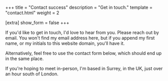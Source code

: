 +++
title = "Contact success"
description = "Get in touch."
template = "contact.html"
weight = 2

[extra]
show_form = false
+++


If you'd like to get in touch, I'd love to hear from you. Please reach out by email. 
You won't find my email address here, but if you append my first name, or my initials to 
this website domain, you'll have it. 

Alternatively, feel free to use the contact form below, which should end up in the same place.

If you're hoping to meet in-person, I'm based in Surrey, in the UK, just over an hour south of London.

